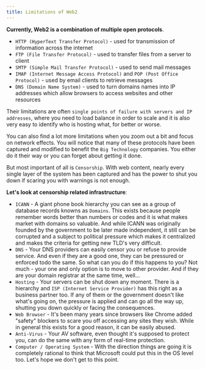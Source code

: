 ```yaml
---  
title: Limitations of Web2
---
```


**Currently, Web2 is a combination of multiple open protocols**.
- `HTTP (HyperText Transfer Protocol)` - used for transmission of information across the internet
- `FTP (File Transfer Protocol)` - used to transfer files from a server to client
- `SMTP (Simple Mail Transfer Protocol)` - used to send mail messages
- `IMAP (Internet Message Access Protocol)` and `POP (Post Office Protocol)` - used by email clients to retrieve messages
- `DNS (Domain Name System)` - used to turn domains names into IP addresses which allow browsers to access websites and other resources


Their limitations are often `single points of failure with servers and IP addresses`, where you need to load balance in order to scale and it is also very easy to identify who is hosting what, for better or worse.

You can also find a lot more limitations when you zoom out a bit and focus on network effects. You will notice that many of these protocols have been captured and modified to benefit the `Big Technology` companies. You either do it their way or you can forget about getting it done.

But most important of all is `Censorship`. With web content, nearly every single layer of the system has been captured and has the power to shut you down if scaring you with warnings is not enough.

**Let's look at censorship related infrastructure**:
- `ICANN` - A giant phone book hierarchy you can see as a group of database records knowns as `Domains`. This exists because people remember words better than numbers or codes and it is what makes market with domains so valuable. And while ICANN was originally founded by the government to be later made independent, it still can be corrupted and a subject to political pressure which makes it centralized and makes the criteria for getting new TLD's very difficult.
- `DNS` - Your DNS providers can easily censor you or refuse to provide service. And even if they are a good one, they can be pressured or enforced todo the same. So what can you do if this happens to you? Not much - your one and only option is to move to other provider. And if they are your domain registrar at the same time, well...
- `Hosting` - Your servers can be shut down any moment. There is a hierarchy and `ISP (Internet Service Provider)` has this right as a business partner too. If any of them or the government doesn't like what's going on, the pressure is applied and can go all the way up, shutting you down quickly or facing the consequences.
- `Web Browser` - It's been many years since browsers like Chrome added "safety" blockers to scare you off accessing any sites they wish. While in general this exists for a good reason, it can be easily abused.
- `Anti-Virus` - Your AV software, even thought it's supposed to protect you, can do the same with any form of real-time protection.
- `Computer / Operating System` - With the direction things are going it is completely rational to think that Microsoft could put this in the OS level too. Let's hope we don't get to this point.
